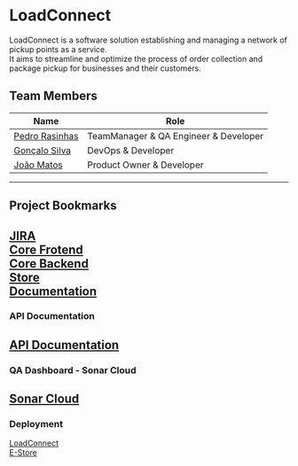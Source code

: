 # LoadConnect

LoadConnect is a software solution establishing and managing a network of pickup points as a service.   
It aims to streamline and optimize the process of order collection and package pickup for businesses and their customers. 


## Team Members

| Name  | Role         |
|-------|--------------|
| [Pedro Rasinhas](https://github.com/r4sinhas) | TeamManager & QA Engineer & Developer |
| [Gonçalo Silva](https://github.com/GoncaloSilva25) | DevOps & Developer | 
| [João Matos](https://github.com/JoaoMat10) | Product Owner & Developer | 
----
## Project Bookmarks
[JIRA](https://tqsproject23.atlassian.net/jira/software/projects/TP/boards/1)  
[Core Frotend](https://github.com/TQSProject23/core_frontend)  
[Core Backend](https://github.com/TQSProject23/core_backend)  
[Store](https://github.com/TQSProject23/store_moreorless)  
[Documentation](https://github.com/TQSProject23/docs)  
----

### API Documentation
[API Documentation](https://loadconnect.azurewebsites.net/swagger-ui/index.html)
----

### QA Dashboard - Sonar Cloud
[Sonar Cloud](https://sonarcloud.io/project/overview?id=TQSProject23_core_backend)  
----


### Deployment
[LoadConnect](https://loadconnect-ad7d6.web.app/)    
[E-Store](https://bytewave-baad0.web.app/)

